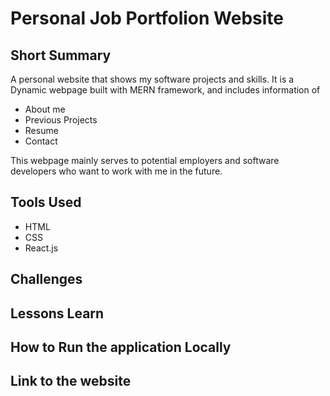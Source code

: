 # Personal Job Portfolion Website

## Short Summary
A personal website that shows my software projects and skills. It is a Dynamic webpage built with MERN framework, and includes information of

- About me
- Previous Projects
- Resume
- Contact

This webpage mainly serves to potential employers and software developers who want to work with me in the future. 

## Tools Used
- HTML
- CSS
- React.js

## Challenges

## Lessons Learn

## How to Run the application Locally

## Link to the website


